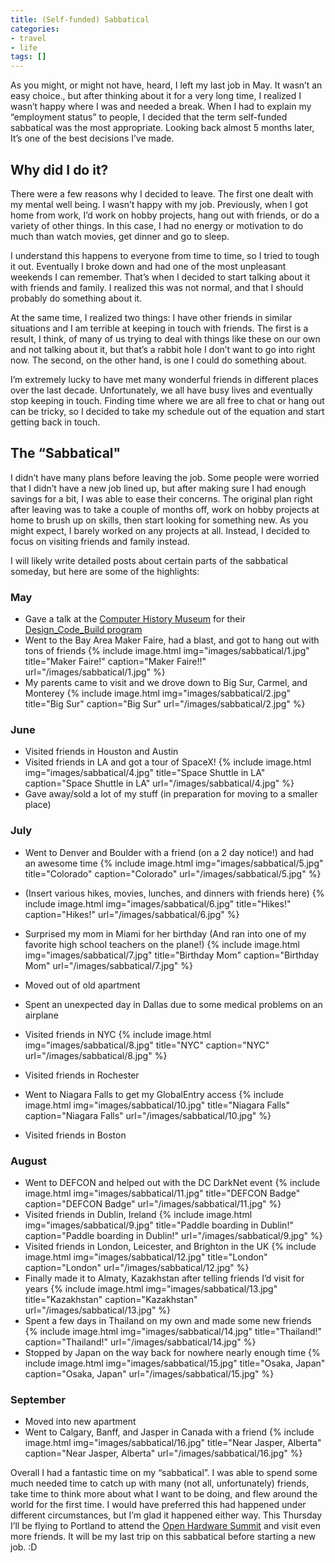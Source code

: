 ```yaml
---
title: (Self-funded) Sabbatical
categories:
- travel
- life
tags: []
---
```


As you might, or might not have, heard, I left my last job in May. It wasn’t an easy choice., but after thinking about it for a very long time, I realized I wasn’t happy where I was and needed a break. When I had to explain my “employment status” to people, I decided that the term self-funded sabbatical was the most appropriate. Looking back almost 5 months later, It’s one of the best decisions I’ve made.

## Why did I do it?

There were a few reasons why I decided to leave. The first one dealt with my mental well being. I wasn’t happy with my job. Previously, when I got home from work, I’d work on hobby projects, hang out with friends, or do a variety of other things. In this case, I had no energy or motivation to do much than watch movies, get dinner and go to sleep.

I understand this happens to everyone from time to time, so I tried to tough it out. Eventually I broke down and had one of the most unpleasant weekends I can remember. That’s when I decided to start talking about it with friends and family. I realized this was not normal, and that I should probably do something about it.

At the same time, I realized two things: I have other friends in similar situations and I am terrible at keeping in touch with friends. The first is a result, I think, of many of us trying to deal with things like these on our own and not talking about it, but that’s a rabbit hole I don’t want to go into right now. The second, on the other hand, is one I could do something about.

I’m extremely lucky to have met many wonderful friends in different places over the last decade. Unfortunately, we all have busy lives and eventually stop keeping in touch. Finding time where we are all free to chat or hang out can be tricky, so I decided to take my schedule out of the equation and start getting back in touch.

## The “Sabbatical"

I didn’t have many plans before leaving the job. Some people were worried that I didn’t have a new job lined up, but after making sure I had enough savings for a bit, I was able to ease their concerns. The original plan right after leaving was to take a couple of months off, work on hobby projects at home to brush up on skills, then start looking for something new. As you might expect, I barely worked on any projects at all. Instead, I decided to focus on visiting friends and family instead.

I will likely write detailed posts about certain parts of the sabbatical someday, but here are some of the highlights:

### May

- Gave a talk at the [Computer History Museum][1] for their [Design_Code_Build program][2]
- Went to the Bay Area Maker Faire, had a blast, and got to hang out with tons of friends
{% include image.html
            img="images/sabbatical/1.jpg"
            title="Maker Faire!"
            caption="Maker Faire!!"
            url="/images/sabbatical/1.jpg" %}
- My parents came to visit and we drove down to Big Sur, Carmel, and Monterey
{% include image.html
            img="images/sabbatical/2.jpg"
            title="Big Sur"
            caption="Big Sur"
            url="/images/sabbatical/2.jpg" %}

### June

- Visited friends in Houston and Austin
- Visited friends in LA and got a tour of SpaceX!
{% include image.html
            img="images/sabbatical/4.jpg"
            title="Space Shuttle in LA"
            caption="Space Shuttle in LA"
            url="/images/sabbatical/4.jpg" %}
- Gave away/sold a lot of my stuff (in preparation for moving to a smaller place)

### July

- Went to Denver and Boulder with a friend (on a 2 day notice!) and had an awesome time
{% include image.html
            img="images/sabbatical/5.jpg"
            title="Colorado"
            caption="Colorado"
            url="/images/sabbatical/5.jpg" %}

- (Insert various hikes, movies, lunches, and dinners with friends here)
{% include image.html
            img="images/sabbatical/6.jpg"
            title="Hikes!"
            caption="Hikes!"
            url="/images/sabbatical/6.jpg" %}

- Surprised my mom in Miami for her birthday (And ran into one of my favorite high school teachers on the plane!)
{% include image.html
            img="images/sabbatical/7.jpg"
            title="Birthday Mom"
            caption="Birthday Mom"
            url="/images/sabbatical/7.jpg" %}
- Moved out of old apartment
- Spent an unexpected day in Dallas due to some medical problems on an airplane
- Visited friends in NYC
{% include image.html
            img="images/sabbatical/8.jpg"
            title="NYC"
            caption="NYC"
            url="/images/sabbatical/8.jpg" %}
- Visited friends in Rochester
- Went to Niagara Falls to get my GlobalEntry access
{% include image.html
            img="images/sabbatical/10.jpg"
            title="Niagara Falls"
            caption="Niagara Falls"
            url="/images/sabbatical/10.jpg" %}
- Visited friends in Boston

### August

- Went to DEFCON and helped out with the DC DarkNet event
{% include image.html
            img="images/sabbatical/11.jpg"
            title="DEFCON Badge"
            caption="DEFCON Badge"
            url="/images/sabbatical/11.jpg" %}
- Visited friends in Dublin, Ireland
{% include image.html
            img="images/sabbatical/9.jpg"
            title="Paddle boarding in Dublin!"
            caption="Paddle boarding in Dublin!"
            url="/images/sabbatical/9.jpg" %}
- Visited friends in London, Leicester, and Brighton in the UK
{% include image.html
            img="images/sabbatical/12.jpg"
            title="London"
            caption="London"
            url="/images/sabbatical/12.jpg" %}
- Finally made it to Almaty, Kazakhstan after telling friends I’d visit for years
{% include image.html
            img="images/sabbatical/13.jpg"
            title="Kazakhstan"
            caption="Kazakhstan"
            url="/images/sabbatical/13.jpg" %}
- Spent a few days in Thailand on my own and made some new friends
{% include image.html
            img="images/sabbatical/14.jpg"
            title="Thailand!"
            caption="Thailand!"
            url="/images/sabbatical/14.jpg" %}
- Stopped by Japan on the way back for nowhere nearly enough time
{% include image.html
            img="images/sabbatical/15.jpg"
            title="Osaka, Japan"
            caption="Osaka, Japan"
            url="/images/sabbatical/15.jpg" %}

### September

- Moved into new apartment
- Went to Calgary, Banff, and Jasper in Canada with a friend
{% include image.html
            img="images/sabbatical/16.jpg"
            title="Near Jasper, Alberta"
            caption="Near Jasper, Alberta"
            url="/images/sabbatical/16.jpg" %}

Overall I had a fantastic time on my “sabbatical”. I was able to spend some much needed time to catch up with many (not all, unfortunately) friends, take time to think more about what I want to be doing, and flew around the world for the first time. I would have preferred this had happened under different circumstances, but I’m glad it happened either way. This Thursday I’ll be flying to Portland to attend the [Open Hardware Summit][3] and visit even more friends. It will be my last trip on this sabbatical before starting a new job. :D


[1]: https://www.youtube.com/embed/DQfIiqJCglA
[2]: http://www.computerhistory.org/education/designcodebuild/
[3]: http://2016.oshwa.org
